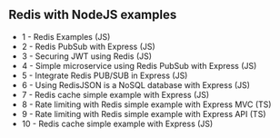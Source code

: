 ## Redis with NodeJS examples

- 1 - Redis Examples (JS)
- 2 - Redis PubSub with Express (JS)
- 3 - Securing JWT using Redis (JS)
- 4 - Simple microservice using Redis PubSub with Express (JS)
- 5 - Integrate Redis PUB/SUB in Express (JS)
- 6 - Using RedisJSON is a NoSQL database with Express (JS)
- 7 - Redis cache simple example with Express (JS)
- 8 - Rate limiting with Redis simple example with Express MVC (TS)
- 9 - Rate limiting with Redis simple example with Express API (TS)
- 10 - Redis cache simple example with Express (JS)

